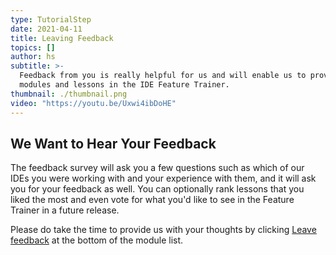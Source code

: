 ```yaml
---
type: TutorialStep
date: 2021-04-11
title: Leaving Feedback
topics: []
author: hs
subtitle: >-
  Feedback from you is really helpful for us and will enable us to provide more
  modules and lessons in the IDE Feature Trainer.
thumbnail: ./thumbnail.png
video: "https://youtu.be/Uxwi4ibDoHE"
---
```


## We Want to Hear Your Feedback

The feedback survey will ask you a few questions such as which of our IDEs you were working with and your experience with them, and it will ask you for your feedback as well. You can optionally rank lessons that you liked the most and even vote for what you'd like to see in the Feature Trainer in a future release.

Please do take the time to provide us with your thoughts by clicking [Leave feedback](https://surveys.jetbrains.com/s3/features-trainer-feedback-java) at the bottom of the module list.

